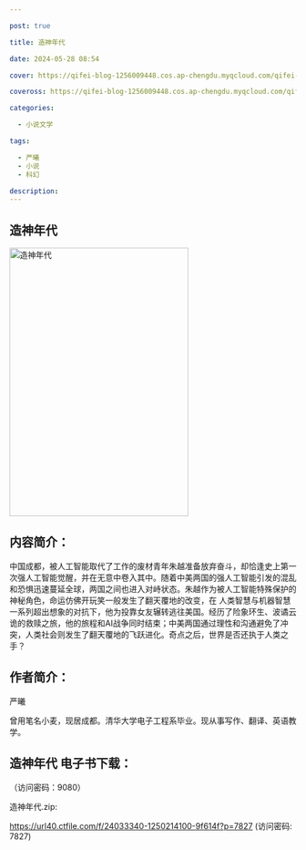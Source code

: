 ```yaml
---

post: true

title: 造神年代

date: 2024-05-28 08:54

cover: https://qifei-blog-1256009448.cos.ap-chengdu.myqcloud.com/qifei-blog/660d41fe9f345e8d038804af.jpg

coveross: https://qifei-blog-1256009448.cos.ap-chengdu.myqcloud.com/qifei-blog/660d41fe9f345e8d038804af.jpg

categories:

  - 小说文学

tags:

  - 严曦
  - 小说
  - 科幻

description:
---
```


## 造神年代
<img alt="造神年代 " class="aligncenter loading" data-was-processed="true" decoding="async" fetchpriority="high" height="471" src="https://qifei-blog-1256009448.cos.ap-chengdu.myqcloud.com/qifei-blog/660d41fe9f345e8d038804af.jpg " style="cursor: zoom-in;" width="314"/>

## 内容简介：

中国成都，被人工智能取代了工作的废材青年朱越准备放弃奋斗，却恰逢史上第一次强人工智能觉醒，并在无意中卷入其中。随着中美两国的强人工智能引发的混乱和恐惧迅速蔓延全球，两国之间也进入对峙状态。朱越作为被人工智能特殊保护的神秘角色，命运仿佛开玩笑一般发生了翻天覆地的改变，在 人类智慧与机器智慧一系列超出想象的对抗下，他为投靠女友辗转逃往美国。经历了险象环生、波谲云诡的救赎之旅，他的旅程和AI战争同时结束；中美两国通过理性和沟通避免了冲突，人类社会则发生了翻天覆地的飞跃进化。奇点之后，世界是否还执于人类之手？

## 作者简介：

严曦

曾用笔名小麦，现居成都。清华大学电子工程系毕业。现从事写作、翻译、英语教学。

## 造神年代 电子书下载：

 （访问密码：9080）

造神年代.zip: 

https://url40.ctfile.com/f/24033340-1250214100-9f614f?p=7827 (访问密码: 7827)
